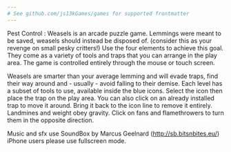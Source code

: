 ```yaml
---
# See github.com/js13kGames/games for supported frontmatter
---
```

Pest Control : Weasels is an arcade puzzle game. Lemmings were meant to be saved, weasels should instead be disposed of. (consider this as your revenge on small pesky critters!)
Use the four elements to achieve this goal. They come as a variety of tools and traps that you can arrange in the play area.
The game is controlled entirely through the mouse or touch screen.

Weasels are smarter than your average lemming and will evade traps, find their way around and - usually - avoid falling to their demise.
Each level has a subset of tools to use, available inside the blue icons. Select the icon then place the trap on the play area.
You can also click on an already installed trap to move it around. Bring it back to the icon line to remove it entirely.
Landmines and weight obey gravity. Click on fans and flamethrowers to turn them in the opposite direction.
 
Music and sfx use SoundBox by Marcus Geelnard (http://sb.bitsnbites.eu/)
iPhone users please use fullscreen mode.
